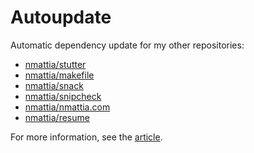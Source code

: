 # Autoupdate

Automatic dependency update for my other repositories:

* [nmattia/stutter](https://github.com/nmattia/stutter)
* [nmattia/makefile](https://github.com/nmattia/makefile)
* [nmattia/snack](https://github.com/nmattia/snack)
* [nmattia/snipcheck](https://github.com/nmattia/snipcheck)
* [nmattia/nmattia.com](https://github.com/nmattia/nmattia.com)
* [nmattia/resume](https://github.com/nmattia/resume)

For more information, see the
[article](https://nmattia.com/posts/2019-09-10-autoupdate.html).
